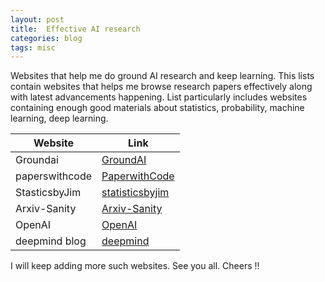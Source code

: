 ```yaml
---
layout: post
title:  Effective AI research
categories: blog
tags: misc
---
```

Websites that help me do ground AI research and keep learning. This lists contain websites that helps me browse research papers effectively along with latest advancements happening.
List particularly includes websites containing enough good materials about statistics, probability, machine learning, deep learning.

<!--more-->

| Website | Link   |
| ------  | ------ |
| Groundai | [GroundAI](https://www.groundai.com/) |
| paperswithcode | [PaperwithCode](https://paperswithcode.com/) |
| StasticsbyJim  | [statisticsbyjim](http://statisticsbyjim.com/) |
| Arxiv-Sanity | [Arxiv-Sanity](http://www.arxiv-sanity.com/) |
| OpenAI | [OpenAI](https://blog.openai.com/) |
| deepmind blog | [deepmind](https://deepmind.com/blog/) |

I will keep adding more such websites. See you all. Cheers !!
 
